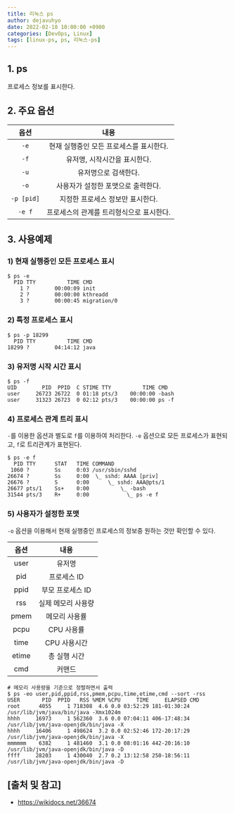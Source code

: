 ```yaml
---
title: 리눅스 ps
author: dejavuhyo
date: 2022-02-18 10:00:00 +0900
categories: [DevOps, Linux]
tags: [linux-ps, ps, 리눅스-ps]
---
```


## 1. ps
프로세스 정보를 표시한다.

## 2. 주요 옵션

| 옵션 | 내용 |
|:-----:|:-----:|
| `-e` | 현재 실행중인 모든 프로세스를 표시한다. |
| `-f` | 유저명, 시작시간을 표시한다. |
| `-u` | 유저명으로 검색한다. |
| `-o` | 사용자가 설정한 포맷으로 출력한다. |
| `-p [pid]` | 지정한 프로세스 정보만 표시한다. |
| `-e f` | 프로세스의 관계를 트리형식으로 표시한다. |

## 3. 사용예제

### 1) 현재 실행중인 모든 프로세스 표시

```shell
$ ps -e
  PID TTY          TIME CMD
    1 ?        00:00:09 init
    2 ?        00:00:00 kthreadd
    3 ?        00:00:45 migration/0
```

### 2) 특정 프로세스 표시

```shell
$ ps -p 18299
  PID TTY          TIME CMD
18299 ?        04:14:12 java
```

### 3) 유저명 시작 시간 표시

```shell
$ ps -f
UID        PID  PPID  C STIME TTY          TIME CMD
user     26723 26722  0 01:18 pts/3    00:00:00 -bash
user     31323 26723  0 02:12 pts/3    00:00:00 ps -f
```

### 4) 프로세스 관계 트리 표시
`-`를 이용한 옵션과 별도로 `f`를 이용하여 처리한다. `-e` 옵션으로 모든 프로세스가 표현되고, `f`로 트리관계가 표현된다.

```shell
$ ps -e f 
  PID TTY      STAT   TIME COMMAND
 1060 ?        Ss     0:03 /usr/sbin/sshd
26674 ?        Ss     0:00  \_ sshd: AAAA [priv]
26676 ?        S      0:00      \_ sshd: AAA@pts/1
26677 pts/1    Ss+    0:00          \_ -bash
31544 pts/3    R+     0:00            \_ ps -e f
```

### 5) 사용자가 설정한 포맷
`-o` 옵션을 이용해서 현재 실행중인 프로세스의 정보중 원하는 것만 확인할 수 있다.

| 옵션 | 내용 |
|:-----:|:-----:|
| user | 유저명 |
| pid | 프로세스 ID |
| ppid | 부모 프로세스 ID |
| rss | 실제 메모리 사용량 |
| pmem | 메모리 사용률 |
| pcpu | CPU 사용률 |
| time | CPU 사용시간 |
| etime | 총 실행 시간 |
| cmd | 커맨드 |

```shell
# 메모리 사용량을 기준으로 정렬하면서 출력 
$ ps -eo user,pid,ppid,rss,pmem,pcpu,time,etime,cmd --sort -rss
USER       PID  PPID   RSS %MEM %CPU     TIME     ELAPSED CMD
root      4055     1 718308  4.6 0.0 03:52:29 181-01:30:24 /usr/lib/jvm/java/bin/java -Xmx1024m 
hhhh     16973     1 562360  3.6 0.0 07:04:11 406-17:48:34 /usr/lib/jvm/java-openjdk/bin/java -X
hhhh     16406     1 498624  3.2 0.0 02:52:46 172-20:17:29 /usr/lib/jvm/java-openjdk/bin/java -X
mmmmmm    6382     1 481460  3.1 0.0 08:01:16 442-20:16:10 /usr/lib/jvm/java-openjdk/bin/java -D
ffff     28203     1 430040  2.7 0.2 13:12:58 250-18:56:11 /usr/lib/jvm/java-openjdk/bin/java -D
```

## [출처 및 참고]
* <https://wikidocs.net/36674>
